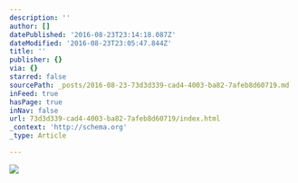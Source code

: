 ```yaml
---
description: ''
author: []
datePublished: '2016-08-23T23:14:18.087Z'
dateModified: '2016-08-23T23:05:47.844Z'
title: ''
publisher: {}
via: {}
starred: false
sourcePath: _posts/2016-08-23-73d3d339-cad4-4003-ba82-7afeb8d60719.md
inFeed: true
hasPage: true
inNav: false
url: 73d3d339-cad4-4003-ba82-7afeb8d60719/index.html
_context: 'http://schema.org'
_type: Article

---
```

![](https://the-grid-user-content.s3-us-west-2.amazonaws.com/0d95bc98-66c0-4daa-bd7d-1bcc81300c4e.jpg)